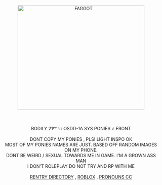 <p align="center">
<img src="https://files.catbox.moe/3q87gz.png" alt="FAGGOT" width="400" height="330"><br/>
  <br/>
  <br/>
<br/>
  BODILY 21ʸᵒ ⌇⌇ OSDD-1A SYS
  PONIES ≠ FRONT<br/>
  <br/>
    DONT COPY MY PONIES , PLS! LIGHT INSPO OK<br/>
    MOST OF MY PONIES NAMES ARE JUST. BASED OFF RANDOM IMAGES ON MY PHONE.<br/>
    DONT BE WEIRD / SEXUAL TOWARDS ME IN GAME. I'M A GROWN ASS MAN<br/>
    I DON'T ROLEPLAY DO NOT TRY AND RP WITH ME<br/>
    <br/>
  <a href="https://rentry.co/seiidirectory">RENTRY DIRECTORY</a> , <a href="https://www.roblox.com/users/222076093/profile">ROBLOX</a> , <a href="https://pronouns.cc/@c00lgui">PRONOUNS CC</a>
</p>
